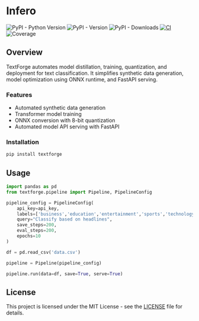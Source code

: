 # Infero

![PyPI - Python Version](https://img.shields.io/pypi/pyversions/textforge)
![PyPI - Version](https://img.shields.io/pypi/v/textforge)
![PyPI - Downloads](https://img.shields.io/pypi/dw/textforge)
[![CI](https://github.com/ameen-91/textforge/actions/workflows/ci.yaml/badge.svg)](https://github.com/norsulabs/textforge/actions/workflows/ci.yaml)
![Coverage](static/coverage.svg)

## Overview

TextForge automates model distillation, training, quantization, and deployment for text classification. It simplifies synthetic data generation, model optimization using ONNX runtime, and FastAPI serving.

### Features

- Automated synthetic data generation
- Transformer model training
- ONNX conversion with 8-bit quantization
- Automated model API serving with FastAPI
<!-- - Customizable hyperparameter control -->

### Installation

```bash
pip install textforge
```

## Usage

```python
import pandas as pd
from textforge.pipeline import Pipeline, PipelineConfig

pipeline_config = PipelineConfig(
    api_key=api_key,
    labels=['business','education','entertainment','sports','technology'],
    query="Classify based on headlines",
    save_steps=200,
    eval_steps=200,
    epochs=10
)

df = pd.read_csv('data.csv')

pipeline = Pipeline(pipeline_config)

pipeline.run(data=df, save=True, serve=True)
```

## License

This project is licensed under the MIT License - see the [LICENSE](LICENSE) file for details.
